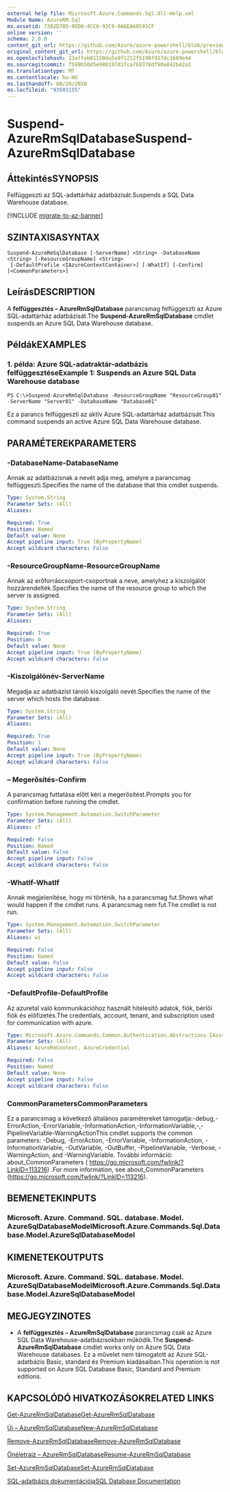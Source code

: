 ```yaml
---
external help file: Microsoft.Azure.Commands.Sql.dll-Help.xml
Module Name: AzureRM.Sql
ms.assetid: 7302D785-9DD0-4CC0-93C9-9A6EA60591CF
online version: ''
schema: 2.0.0
content_git_url: https://github.com/Azure/azure-powershell/blob/preview/src/ResourceManager/Sql/Commands.Sql/help/Suspend-AzureRmSqlDatabase.md
original_content_git_url: https://github.com/Azure/azure-powershell/blob/preview/src/ResourceManager/Sql/Commands.Sql/help/Suspend-AzureRmSqlDatabase.md
ms.openlocfilehash: 23affeb81159da5a9f1212f5190f927dc1689e44
ms.sourcegitcommit: f599b50d5e980197d1fca769378df90a842b42a1
ms.translationtype: MT
ms.contentlocale: hu-HU
ms.lasthandoff: 08/20/2020
ms.locfileid: "93503155"
---
```

# <span data-ttu-id="bfb9f-101">Suspend-AzureRmSqlDatabase</span><span class="sxs-lookup"><span data-stu-id="bfb9f-101">Suspend-AzureRmSqlDatabase</span></span>

## <span data-ttu-id="bfb9f-102">Áttekintés</span><span class="sxs-lookup"><span data-stu-id="bfb9f-102">SYNOPSIS</span></span>
<span data-ttu-id="bfb9f-103">Felfüggeszti az SQL-adattárház adatbázisát.</span><span class="sxs-lookup"><span data-stu-id="bfb9f-103">Suspends a SQL Data Warehouse database.</span></span>

[!INCLUDE [migrate-to-az-banner](../../includes/migrate-to-az-banner.md)]

## <span data-ttu-id="bfb9f-104">SZINTAXISA</span><span class="sxs-lookup"><span data-stu-id="bfb9f-104">SYNTAX</span></span>

```
Suspend-AzureRmSqlDatabase [-ServerName] <String> -DatabaseName <String> [-ResourceGroupName] <String>
 [-DefaultProfile <IAzureContextContainer>] [-WhatIf] [-Confirm] [<CommonParameters>]
```

## <span data-ttu-id="bfb9f-105">Leírás</span><span class="sxs-lookup"><span data-stu-id="bfb9f-105">DESCRIPTION</span></span>
<span data-ttu-id="bfb9f-106">A **felfüggesztés – AzureRmSqlDatabase** parancsmag felfüggeszti az Azure SQL-adattárház adatbázisát.</span><span class="sxs-lookup"><span data-stu-id="bfb9f-106">The **Suspend-AzureRmSqlDatabase** cmdlet suspends an Azure SQL Data Warehouse database.</span></span>

## <span data-ttu-id="bfb9f-107">Példák</span><span class="sxs-lookup"><span data-stu-id="bfb9f-107">EXAMPLES</span></span>

### <span data-ttu-id="bfb9f-108">1. példa: Azure SQL-adatraktár-adatbázis felfüggesztése</span><span class="sxs-lookup"><span data-stu-id="bfb9f-108">Example 1: Suspends an Azure SQL Data Warehouse database</span></span>
```
PS C:\>Suspend-AzureRmSqlDatabase -ResourceGroupName "ResourceGroup01" -ServerName "Server01" -DatabaseName "Database01"
```

<span data-ttu-id="bfb9f-109">Ez a parancs felfüggeszti az aktív Azure SQL-adattárház adatbázisát.</span><span class="sxs-lookup"><span data-stu-id="bfb9f-109">This command suspends an active Azure SQL Data Warehouse database.</span></span>

## <span data-ttu-id="bfb9f-110">PARAMÉTEREK</span><span class="sxs-lookup"><span data-stu-id="bfb9f-110">PARAMETERS</span></span>

### <span data-ttu-id="bfb9f-111">-DatabaseName</span><span class="sxs-lookup"><span data-stu-id="bfb9f-111">-DatabaseName</span></span>
<span data-ttu-id="bfb9f-112">Annak az adatbázisnak a nevét adja meg, amelyre a parancsmag felfüggeszti.</span><span class="sxs-lookup"><span data-stu-id="bfb9f-112">Specifies the name of the database that this cmdlet suspends.</span></span>

```yaml
Type: System.String
Parameter Sets: (All)
Aliases: 

Required: True
Position: Named
Default value: None
Accept pipeline input: True (ByPropertyName)
Accept wildcard characters: False
```

### <span data-ttu-id="bfb9f-113">-ResourceGroupName</span><span class="sxs-lookup"><span data-stu-id="bfb9f-113">-ResourceGroupName</span></span>
<span data-ttu-id="bfb9f-114">Annak az erőforráscsoport-csoportnak a neve, amelyhez a kiszolgálót hozzárendelték.</span><span class="sxs-lookup"><span data-stu-id="bfb9f-114">Specifies the name of the resource group to which the server is assigned.</span></span>

```yaml
Type: System.String
Parameter Sets: (All)
Aliases: 

Required: True
Position: 0
Default value: None
Accept pipeline input: True (ByPropertyName)
Accept wildcard characters: False
```

### <span data-ttu-id="bfb9f-115">-Kiszolgálónév</span><span class="sxs-lookup"><span data-stu-id="bfb9f-115">-ServerName</span></span>
<span data-ttu-id="bfb9f-116">Megadja az adatbázist tároló kiszolgáló nevét.</span><span class="sxs-lookup"><span data-stu-id="bfb9f-116">Specifies the name of the server which hosts the database.</span></span>

```yaml
Type: System.String
Parameter Sets: (All)
Aliases: 

Required: True
Position: 1
Default value: None
Accept pipeline input: True (ByPropertyName)
Accept wildcard characters: False
```

### <span data-ttu-id="bfb9f-117">– Megerősítés</span><span class="sxs-lookup"><span data-stu-id="bfb9f-117">-Confirm</span></span>
<span data-ttu-id="bfb9f-118">A parancsmag futtatása előtt kéri a megerősítést.</span><span class="sxs-lookup"><span data-stu-id="bfb9f-118">Prompts you for confirmation before running the cmdlet.</span></span>

```yaml
Type: System.Management.Automation.SwitchParameter
Parameter Sets: (All)
Aliases: cf

Required: False
Position: Named
Default value: False
Accept pipeline input: False
Accept wildcard characters: False
```

### <span data-ttu-id="bfb9f-119">-WhatIf</span><span class="sxs-lookup"><span data-stu-id="bfb9f-119">-WhatIf</span></span>
<span data-ttu-id="bfb9f-120">Annak megjelenítése, hogy mi történik, ha a parancsmag fut.</span><span class="sxs-lookup"><span data-stu-id="bfb9f-120">Shows what would happen if the cmdlet runs.</span></span>
<span data-ttu-id="bfb9f-121">A parancsmag nem fut.</span><span class="sxs-lookup"><span data-stu-id="bfb9f-121">The cmdlet is not run.</span></span>

```yaml
Type: System.Management.Automation.SwitchParameter
Parameter Sets: (All)
Aliases: wi

Required: False
Position: Named
Default value: False
Accept pipeline input: False
Accept wildcard characters: False
```

### <span data-ttu-id="bfb9f-122">-DefaultProfile</span><span class="sxs-lookup"><span data-stu-id="bfb9f-122">-DefaultProfile</span></span>
<span data-ttu-id="bfb9f-123">Az azuretal való kommunikációhoz használt hitelesítő adatok, fiók, bérlői fiók és előfizetés.</span><span class="sxs-lookup"><span data-stu-id="bfb9f-123">The credentials, account, tenant, and subscription used for communication with azure.</span></span>

```yaml
Type: Microsoft.Azure.Commands.Common.Authentication.Abstractions.IAzureContextContainer
Parameter Sets: (All)
Aliases: AzureRmContext, AzureCredential

Required: False
Position: Named
Default value: None
Accept pipeline input: False
Accept wildcard characters: False
```

### <span data-ttu-id="bfb9f-124">CommonParameters</span><span class="sxs-lookup"><span data-stu-id="bfb9f-124">CommonParameters</span></span>
<span data-ttu-id="bfb9f-125">Ez a parancsmag a következő általános paramétereket támogatja:-debug,-ErrorAction,-ErrorVariable,-InformationAction,-InformationVariable,-,-PipelineVariable-WarningAction</span><span class="sxs-lookup"><span data-stu-id="bfb9f-125">This cmdlet supports the common parameters: -Debug, -ErrorAction, -ErrorVariable, -InformationAction, -InformationVariable, -OutVariable, -OutBuffer, -PipelineVariable, -Verbose, -WarningAction, and -WarningVariable.</span></span> <span data-ttu-id="bfb9f-126">További információ: about_CommonParameters ( https://go.microsoft.com/fwlink/?LinkID=113216) .</span><span class="sxs-lookup"><span data-stu-id="bfb9f-126">For more information, see about_CommonParameters (https://go.microsoft.com/fwlink/?LinkID=113216).</span></span>

## <span data-ttu-id="bfb9f-127">BEMENETEK</span><span class="sxs-lookup"><span data-stu-id="bfb9f-127">INPUTS</span></span>

### <span data-ttu-id="bfb9f-128">Microsoft. Azure. Command. SQL. database. Model. AzureSqlDatabaseModel</span><span class="sxs-lookup"><span data-stu-id="bfb9f-128">Microsoft.Azure.Commands.Sql.Database.Model.AzureSqlDatabaseModel</span></span>

## <span data-ttu-id="bfb9f-129">KIMENETEK</span><span class="sxs-lookup"><span data-stu-id="bfb9f-129">OUTPUTS</span></span>

### <span data-ttu-id="bfb9f-130">Microsoft. Azure. Command. SQL. database. Model. AzureSqlDatabaseModel</span><span class="sxs-lookup"><span data-stu-id="bfb9f-130">Microsoft.Azure.Commands.Sql.Database.Model.AzureSqlDatabaseModel</span></span>

## <span data-ttu-id="bfb9f-131">MEGJEGYZI</span><span class="sxs-lookup"><span data-stu-id="bfb9f-131">NOTES</span></span>
* <span data-ttu-id="bfb9f-132">A **felfüggesztés – AzureRmSqlDatabase** parancsmag csak az Azure SQL Data Warehouse-adatbázisokban működik.</span><span class="sxs-lookup"><span data-stu-id="bfb9f-132">The **Suspend-AzureRmSqlDatabase** cmdlet works only on Azure SQL Data Warehouse databases.</span></span> <span data-ttu-id="bfb9f-133">Ez a művelet nem támogatott az Azure SQL-adatbázis Basic, standard és Premium kiadásaiban.</span><span class="sxs-lookup"><span data-stu-id="bfb9f-133">This operation is not supported on Azure SQL Database Basic, Standard and Premium editions.</span></span>

## <span data-ttu-id="bfb9f-134">KAPCSOLÓDÓ HIVATKOZÁSOK</span><span class="sxs-lookup"><span data-stu-id="bfb9f-134">RELATED LINKS</span></span>

[<span data-ttu-id="bfb9f-135">Get-AzureRmSqlDatabase</span><span class="sxs-lookup"><span data-stu-id="bfb9f-135">Get-AzureRmSqlDatabase</span></span>](./Get-AzureRmSqlDatabase.md)

[<span data-ttu-id="bfb9f-136">Új – AzureRmSqlDatabase</span><span class="sxs-lookup"><span data-stu-id="bfb9f-136">New-AzureRmSqlDatabase</span></span>](./New-AzureRmSqlDatabase.md)

[<span data-ttu-id="bfb9f-137">Remove-AzureRmSqlDatabase</span><span class="sxs-lookup"><span data-stu-id="bfb9f-137">Remove-AzureRmSqlDatabase</span></span>](./Remove-AzureRmSqlDatabase.md)

[<span data-ttu-id="bfb9f-138">Önéletrajz – AzureRmSqlDatabase</span><span class="sxs-lookup"><span data-stu-id="bfb9f-138">Resume-AzureRmSqlDatabase</span></span>](./Resume-AzureRmSqlDatabase.md)

[<span data-ttu-id="bfb9f-139">Set-AzureRmSqlDatabase</span><span class="sxs-lookup"><span data-stu-id="bfb9f-139">Set-AzureRmSqlDatabase</span></span>](./Set-AzureRmSqlDatabase.md)

[<span data-ttu-id="bfb9f-140">SQL-adatbázis dokumentációja</span><span class="sxs-lookup"><span data-stu-id="bfb9f-140">SQL Database Documentation</span></span>](https://docs.microsoft.com/azure/sql-database/)


